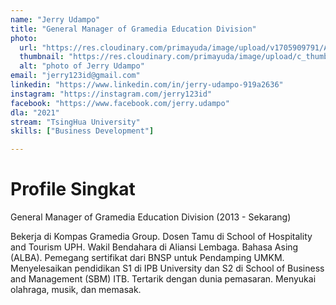 ```yaml
---
name: "Jerry Udampo"
title: "General Manager of Gramedia Education Division"
photo: 
  url: "https://res.cloudinary.com/primayuda/image/upload/v1705909791/APDI/jerry_hv4v6t.jpg"
  thumbnail: "https://res.cloudinary.com/primayuda/image/upload/c_thumb,w_200,g_face/v1705909791/APDI/jerry_hv4v6t.jpg"
  alt: "photo of Jerry Udampo"
email: "jerry123id@gmail.com"
linkedin: "https://www.linkedin.com/in/jerry-udampo-919a2636"
instagram: "https://instagram.com/jerry123id"
facebook: "https://www.facebook.com/jerry.udampo"
dla: "2021"
stream: "TsingHua University"
skills: ["Business Development"]

---
```

# Profile Singkat

General Manager of Gramedia Education Division (2013 - Sekarang)

Bekerja di Kompas Gramedia Group. Dosen Tamu di School of Hospitality and Tourism UPH. Wakil Bendahara di Aliansi Lembaga. Bahasa Asing (ALBA). Pemegang sertifikat dari BNSP untuk Pendamping UMKM. Menyelesaikan pendidikan S1 di IPB University dan S2 di School of Business and Management (SBM) ITB. Tertarik dengan dunia pemasaran. Menyukai olahraga, musik, dan memasak.


